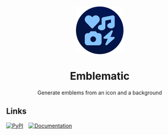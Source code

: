 <div align="center"> 

![](.media/icon-128x128_round.png) 

# Emblematic

Generate emblems from an icon and a background

</div>

## Links

[![PyPI](https://img.shields.io/pypi/v/emblematic)](https://pypi.org/project/emblematic)
 
[![Documentation](https://img.shields.io/readthedocs/emblematic
)](https://emblematic.readthedocs.io/en/latest/)
